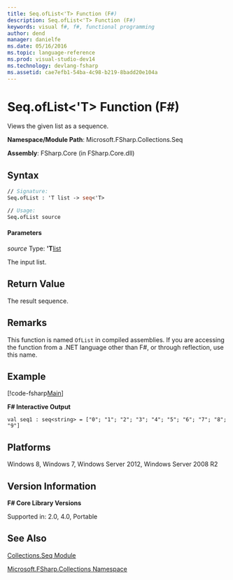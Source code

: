 ```yaml
---
title: Seq.ofList<'T> Function (F#)
description: Seq.ofList<'T> Function (F#)
keywords: visual f#, f#, functional programming
author: dend
manager: danielfe
ms.date: 05/16/2016
ms.topic: language-reference
ms.prod: visual-studio-dev14
ms.technology: devlang-fsharp
ms.assetid: cae7efb1-54ba-4c98-b219-8badd20e104a
---
```


# Seq.ofList<'T> Function (F#)

Views the given list as a sequence.

**Namespace/Module Path**: Microsoft.FSharp.Collections.Seq

**Assembly**: FSharp.Core (in FSharp.Core.dll)


## Syntax

```fsharp
// Signature:
Seq.ofList : 'T list -> seq<'T>

// Usage:
Seq.ofList source
```

#### Parameters
*source*
Type: **'T**[list](https://msdn.microsoft.com/library/c627b668-477b-4409-91ed-06d7f1b3e4a7)


The input list.

## Return Value

The result sequence.

## Remarks
This function is named `OfList` in compiled assemblies. If you are accessing the function from a .NET language other than F#, or through reflection, use this name.


## Example

[!code-fsharp[Main](~/samples/snippets/fsharp/fssequences/snippet61.fs)]

**F# Interactive Output**

```
val seq1 : seq<string> = ["0"; "1"; "2"; "3"; "4"; "5"; "6"; "7"; "8"; "9"]
```

## Platforms
Windows 8, Windows 7, Windows Server 2012, Windows Server 2008 R2


## Version Information
**F# Core Library Versions**

Supported in: 2.0, 4.0, Portable

## See Also
[Collections.Seq Module](Collections.Seq-Module-%5BFSharp%5D.md)

[Microsoft.FSharp.Collections Namespace](Microsoft.FSharp.Collections-Namespace.md)
